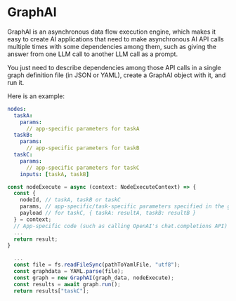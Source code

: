 # GraphAI

GraphAI is an asynchronous data flow execution engine, which makes it easy to create AI applications that need to make asynchronous AI API calls multiple times with some dependencies among them, such as giving the answer from one LLM call to another LLM call as a prompt.

You just need to describe dependencies among those API calls in a single graph definition file (in JSON or YAML), create a GraphAI object with it, and run it.

Here is an example:

```YAML
nodes:
  taskA:
    params:
      // app-specific parameters for taskA
  taskB:
    params:
      // app-specific parameters for taskB
  taskC:
    params:
      // app-specific parameters for taskC
    inputs: [taskA, taskB]
```

``` TypeScript
const nodeExecute = async (context: NodeExecuteContext) => {
  const { 
    nodeId, // taskA, taskB or taskC 
    params, // app-specific/task-specific parameters specified in the graph definition file
    payload // for taskC, { taskA: resultA, taskB: resultB }
  } = context;
  // App-specific code (such as calling OpenAI's chat.completions API)
  ...
  return result;
}

  ...
  const file = fs.readFileSync(pathToYamlFile, "utf8");
  const graphdata = YAML.parse(file);
  const graph = new GraphAI(graph_data, nodeExecute);
  const results = await graph.run();
  return results["taskC"];
```


